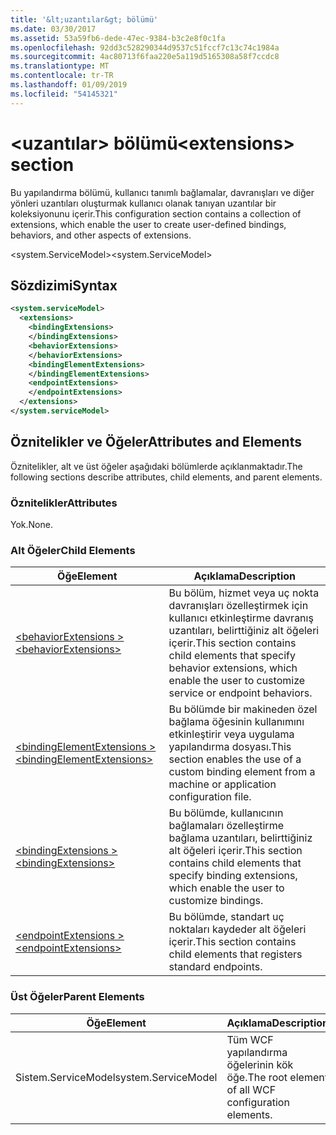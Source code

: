```yaml
---
title: '&lt;uzantılar&gt; bölümü'
ms.date: 03/30/2017
ms.assetid: 53a59fb6-dede-47ec-9384-b3c2e8f0c1fa
ms.openlocfilehash: 92dd3c528290344d9537c51fccf7c13c74c1984a
ms.sourcegitcommit: 4ac80713f6faa220e5a119d5165308a58f7ccdc8
ms.translationtype: MT
ms.contentlocale: tr-TR
ms.lasthandoff: 01/09/2019
ms.locfileid: "54145321"
---
```

# <a name="ltextensionsgt-section"></a><span data-ttu-id="8bb10-102">&lt;uzantılar&gt; bölümü</span><span class="sxs-lookup"><span data-stu-id="8bb10-102">&lt;extensions&gt; section</span></span>
<span data-ttu-id="8bb10-103">Bu yapılandırma bölümü, kullanıcı tanımlı bağlamalar, davranışları ve diğer yönleri uzantıları oluşturmak kullanıcı olanak tanıyan uzantılar bir koleksiyonunu içerir.</span><span class="sxs-lookup"><span data-stu-id="8bb10-103">This configuration section contains a collection of extensions, which enable the user to create user-defined bindings, behaviors, and other aspects of extensions.</span></span>  
  
<span data-ttu-id="8bb10-104">\<system.ServiceModel></span><span class="sxs-lookup"><span data-stu-id="8bb10-104">\<system.ServiceModel></span></span>  
  
## <a name="syntax"></a><span data-ttu-id="8bb10-105">Sözdizimi</span><span class="sxs-lookup"><span data-stu-id="8bb10-105">Syntax</span></span>  
  
```xml  
<system.serviceModel>
  <extensions>
    <bindingExtensions>
    </bindingExtensions>
    <behaviorExtensions>
    </behaviorExtensions>
    <bindingElementExtensions>
    </bindingElementExtensions>
    <endpointExtensions>
    </endpointExtensions>
  </extensions>
</system.serviceModel>
```  
  
## <a name="attributes-and-elements"></a><span data-ttu-id="8bb10-106">Öznitelikler ve Öğeler</span><span class="sxs-lookup"><span data-stu-id="8bb10-106">Attributes and Elements</span></span>  
 <span data-ttu-id="8bb10-107">Öznitelikler, alt ve üst öğeler aşağıdaki bölümlerde açıklanmaktadır.</span><span class="sxs-lookup"><span data-stu-id="8bb10-107">The following sections describe attributes, child elements, and parent elements.</span></span>  
  
### <a name="attributes"></a><span data-ttu-id="8bb10-108">Öznitelikler</span><span class="sxs-lookup"><span data-stu-id="8bb10-108">Attributes</span></span>  
 <span data-ttu-id="8bb10-109">Yok.</span><span class="sxs-lookup"><span data-stu-id="8bb10-109">None.</span></span>  
  
### <a name="child-elements"></a><span data-ttu-id="8bb10-110">Alt Öğeler</span><span class="sxs-lookup"><span data-stu-id="8bb10-110">Child Elements</span></span>  
  
|<span data-ttu-id="8bb10-111">Öğe</span><span class="sxs-lookup"><span data-stu-id="8bb10-111">Element</span></span>|<span data-ttu-id="8bb10-112">Açıklama</span><span class="sxs-lookup"><span data-stu-id="8bb10-112">Description</span></span>|  
|-------------|-----------------|  
|[<span data-ttu-id="8bb10-113">\<behaviorExtensions ></span><span class="sxs-lookup"><span data-stu-id="8bb10-113">\<behaviorExtensions></span></span>](../../../../../docs/framework/configure-apps/file-schema/wcf/behaviorextensions.md)|<span data-ttu-id="8bb10-114">Bu bölüm, hizmet veya uç nokta davranışları özelleştirmek için kullanıcı etkinleştirme davranış uzantıları, belirttiğiniz alt öğeleri içerir.</span><span class="sxs-lookup"><span data-stu-id="8bb10-114">This section contains child elements that specify behavior extensions, which enable the user to customize service or endpoint behaviors.</span></span>|  
|[<span data-ttu-id="8bb10-115">\<bindingElementExtensions ></span><span class="sxs-lookup"><span data-stu-id="8bb10-115">\<bindingElementExtensions></span></span>](../../../../../docs/framework/configure-apps/file-schema/wcf/bindingelementextensions.md)|<span data-ttu-id="8bb10-116">Bu bölümde bir makineden özel bağlama öğesinin kullanımını etkinleştirir veya uygulama yapılandırma dosyası.</span><span class="sxs-lookup"><span data-stu-id="8bb10-116">This section enables the use of a custom binding element from a machine or application configuration file.</span></span>|  
|[<span data-ttu-id="8bb10-117">\<bindingExtensions ></span><span class="sxs-lookup"><span data-stu-id="8bb10-117">\<bindingExtensions></span></span>](../../../../../docs/framework/configure-apps/file-schema/wcf/bindingextensions.md)|<span data-ttu-id="8bb10-118">Bu bölümde, kullanıcının bağlamaları özelleştirme bağlama uzantıları, belirttiğiniz alt öğeleri içerir.</span><span class="sxs-lookup"><span data-stu-id="8bb10-118">This section contains child elements that specify binding extensions, which enable the user to customize bindings.</span></span>|  
|[<span data-ttu-id="8bb10-119">\<endpointExtensions ></span><span class="sxs-lookup"><span data-stu-id="8bb10-119">\<endpointExtensions></span></span>](../../../../../docs/framework/configure-apps/file-schema/wcf/endpointextensions.md)|<span data-ttu-id="8bb10-120">Bu bölümde, standart uç noktaları kaydeder alt öğeleri içerir.</span><span class="sxs-lookup"><span data-stu-id="8bb10-120">This section contains child elements that registers standard endpoints.</span></span>|  
  
### <a name="parent-elements"></a><span data-ttu-id="8bb10-121">Üst Öğeler</span><span class="sxs-lookup"><span data-stu-id="8bb10-121">Parent Elements</span></span>  
  
|<span data-ttu-id="8bb10-122">Öğe</span><span class="sxs-lookup"><span data-stu-id="8bb10-122">Element</span></span>|<span data-ttu-id="8bb10-123">Açıklama</span><span class="sxs-lookup"><span data-stu-id="8bb10-123">Description</span></span>|  
|-------------|-----------------|  
|<span data-ttu-id="8bb10-124">Sistem.ServiceModel</span><span class="sxs-lookup"><span data-stu-id="8bb10-124">system.ServiceModel</span></span>|<span data-ttu-id="8bb10-125">Tüm WCF yapılandırma öğelerinin kök öğe.</span><span class="sxs-lookup"><span data-stu-id="8bb10-125">The root element of all WCF configuration elements.</span></span>|
